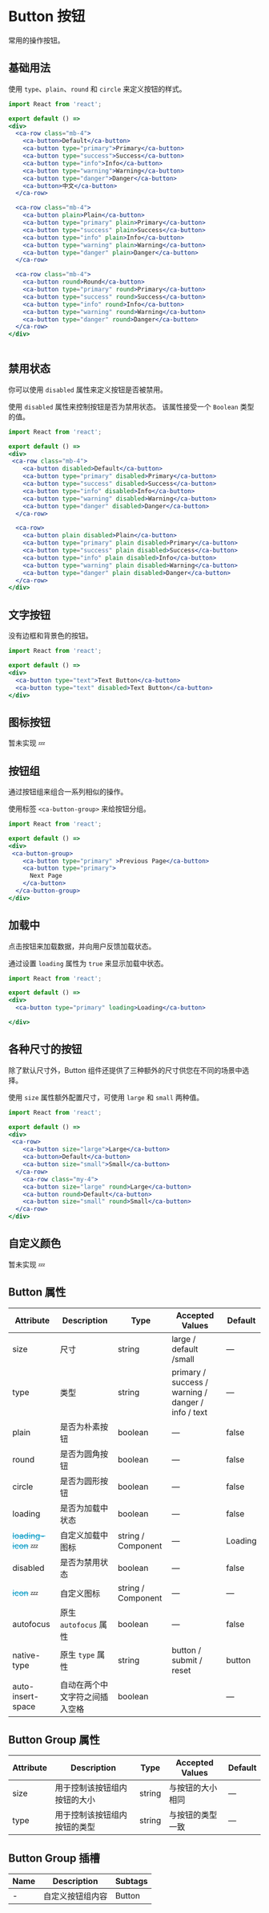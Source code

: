 # Button 按钮
常用的操作按钮。


## 基础用法


使用 `type`、`plain`、`round` 和 `circle` 来定义按钮的样式。


```jsx
import React from 'react';

export default () =>  
<div>
  <ca-row class="mb-4">
    <ca-button>Default</ca-button>
    <ca-button type="primary">Primary</ca-button>
    <ca-button type="success">Success</ca-button>
    <ca-button type="info">Info</ca-button>
    <ca-button type="warning">Warning</ca-button>
    <ca-button type="danger">Danger</ca-button>
    <ca-button>中文</ca-button>
  </ca-row>

  <ca-row class="mb-4">
    <ca-button plain>Plain</ca-button>
    <ca-button type="primary" plain>Primary</ca-button>
    <ca-button type="success" plain>Success</ca-button>
    <ca-button type="info" plain>Info</ca-button>
    <ca-button type="warning" plain>Warning</ca-button>
    <ca-button type="danger" plain>Danger</ca-button>
  </ca-row>

  <ca-row class="mb-4">
    <ca-button round>Round</ca-button>
    <ca-button type="primary" round>Primary</ca-button>
    <ca-button type="success" round>Success</ca-button>
    <ca-button type="info" round>Info</ca-button>
    <ca-button type="warning" round>Warning</ca-button>
    <ca-button type="danger" round>Danger</ca-button>
  </ca-row>
</div>
  
```



## 禁用状态

你可以使用 `disabled` 属性来定义按钮是否被禁用。

使用 `disabled` 属性来控制按钮是否为禁用状态。 该属性接受一个 `Boolean` 类型的值。

```jsx
import React from 'react';

export default () =>  
<div>
 <ca-row class="mb-4">
    <ca-button disabled>Default</ca-button>
    <ca-button type="primary" disabled>Primary</ca-button>
    <ca-button type="success" disabled>Success</ca-button>
    <ca-button type="info" disabled>Info</ca-button>
    <ca-button type="warning" disabled>Warning</ca-button>
    <ca-button type="danger" disabled>Danger</ca-button>
  </ca-row>

  <ca-row>
    <ca-button plain disabled>Plain</ca-button>
    <ca-button type="primary" plain disabled>Primary</ca-button>
    <ca-button type="success" plain disabled>Success</ca-button>
    <ca-button type="info" plain disabled>Info</ca-button>
    <ca-button type="warning" plain disabled>Warning</ca-button>
    <ca-button type="danger" plain disabled>Danger</ca-button>
  </ca-row>
</div>
```

## 文字按钮

没有边框和背景色的按钮。

```jsx
import React from 'react';

export default () =>  
<div>
  <ca-button type="text">Text Button</ca-button>
  <ca-button type="text" disabled>Text Button</ca-button>
</div>
```

## 图标按钮

暂未实现 💤


## 按钮组

通过按钮组来组合一系列相似的操作。

使用标签 `<ca-button-group>` 来给按钮分组。

```jsx
import React from 'react';

export default () =>  
<div>
 <ca-button-group>
    <ca-button type="primary" >Previous Page</ca-button>
    <ca-button type="primary">
      Next Page
    </ca-button>
  </ca-button-group>
</div>

```

## 加载中

点击按钮来加载数据，并向用户反馈加载状态。

通过设置 `loading` 属性为 `true` 来显示加载中状态。

```jsx
import React from 'react';

export default () =>  
<div>
  <ca-button type="primary" loading>Loading</ca-button>

</div>

```


## 各种尺寸的按钮

除了默认尺寸外，Button 组件还提供了三种额外的尺寸供您在不同的场景中选择。

使用 `size` 属性额外配置尺寸，可使用 `large` 和 `small` 两种值。

```jsx
import React from 'react';

export default () =>  
<div>
 <ca-row>
    <ca-button size="large">Large</ca-button>
    <ca-button>Default</ca-button>
    <ca-button size="small">Small</ca-button>
  </ca-row>
    <ca-row class="my-4">
    <ca-button size="large" round>Large</ca-button>
    <ca-button round>Default</ca-button>
    <ca-button size="small" round>Small</ca-button>
  </ca-row>
</div>

```

## 自定义颜色

暂未实现 💤

## Button 属性

| Attribute                                     | Description                    | Type               | Accepted Values                                    | Default |
|-----------------------------------------------|--------------------------------|--------------------|----------------------------------------------------|---------|
| size                                          | 尺寸                           | string             | large / default /small                             | —       |
| type                                          | 类型                           | string             | primary / success / warning / danger / info / text | —       |
| plain                                         | 是否为朴素按钮                 | boolean            | —                                                  | false   |
| round                                         | 是否为圆角按钮                 | boolean            | —                                                  | false   |
| circle                                        | 是否为圆形按钮                 | boolean            | —                                                  | false   |
| loading                                       | 是否为加载中状态               | boolean            | —                                                  | false   |
| <span class="waitting">loading-icon</span> 💤 | 自定义加载中图标               | string / Component | —                                                  | Loading |
| disabled                                      | 是否为禁用状态                 | boolean            | —                                                  | false   |
| <span class="waitting">icon</span> 💤         | 自定义图标                     | string / Component | —                                                  | —       |
| autofocus                                     | 原生 `autofocus`   属性        | boolean            | —                                                  | false   |
| native-type                                   | 原生 `type` 属性               | string             | button / submit / reset                            | button  |
| auto-insert-space                             | 自动在两个中文字符之间插入空格 | boolean            |                                                    | —       |


## Button Group 属性

| Attribute | Description                  | Type   | Accepted Values  | Default |
|-----------|------------------------------|--------|------------------|---------|
| size      | 用于控制该按钮组内按钮的大小 | string | 与按钮的大小相同 | —       |
| type      | 用于控制该按钮组内按钮的类型 | string | 与按钮的类型一致 | —       |

## Button Group 插槽

| Name | Description      | Subtags |
|------|------------------|---------|
| -    | 自定义按钮组内容 | Button  |


<style>
  .waitting{
    color:#0099c5;
    text-decoration:line-through;
  }
  ca-row {
    margin-bottom: 20px;
}
</style>
